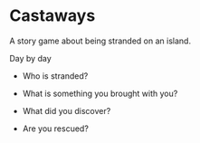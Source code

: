 # Castaways

A story game about being stranded on an island.

Day by day

- Who is stranded?
- What is something you brought with you?

- What did you discover?
- Are you rescued?